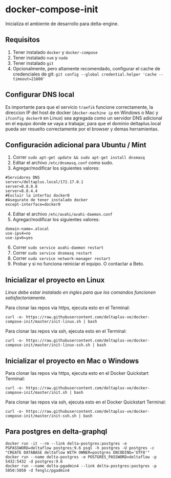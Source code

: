 # docker-compose-init

Inicializa el ambiente de desarrollo para delta-engine.

## Requisitos

1. Tener instalado `docker` y `docker-compose`
2. Tener instalado `nvm` y `node`
3. Tener instalado `git`
4. Opcionalmente, pero altamente recomendado, configurar el cache de credenciales de git: `git config --global credential.helper 'cache --timeout=21600'`

## Configurar DNS local

Es importante para que el servicio `traefik` funcione correctamente, la direccion IP del host de docker (`docker-machine ip` en Windows o Mac y `ifconfig docker0` en Linux) sea agregada como un servidor DNS adicional en el equipo donde se vaya a trabajar, para que el dominio deltaplus.local pueda ser resuelto correctamente por el browser y demas herramientas.

## Configuración adicional para Ubuntu / Mint

1. Correr `sudo apt-get update && sudo apt-get install dnsmasq`
2. Editar el archivo `/etc/dnsmasq.conf` como sudo.
3. Agregar/modificar los siguientes valores:
```code
#Servidores DNS
server=/deltaplus.local/172.17.0.1
server=8.8.8.8
server=8.8.4.4
#Excluir la interfaz docker0
#Asegurate de tener instalado docker
except-interface=docker0
```
4. Editar el archivo `/etc/avahi/avahi-daemon.conf`
5. Agregar/modificar los siguientes valores:
```code
domain-name=.alocal
use-ipv4=no
use-ipv6=yes
```
6. Correr `sudo service avahi-daemon restart`
7. Correr `sudo service dnsmasq restart`
8. Correr `sudo service network-manager restart`
9. Probar y si no funciona reiniciar el equipo. O contactar a Beto.

## Inicializar el proyecto en Linux

_Linux debe estar instalado en ingles para que los comandos funcionen satisfactoriamente._

Para clonar las repos via https, ejecuta esto en el Terminal:

    curl -o- https://raw.githubusercontent.com/deltaplus-ve/docker-compose-init/master/init-linux.sh | bash

Para clonar las repos via ssh, ejecuta esto en el Terminal:

    curl -o- https://raw.githubusercontent.com/deltaplus-ve/docker-compose-init/master/init-linux-ssh.sh | bash

## Inicializar el proyecto en Mac o Windows

Para clonar las repos via https, ejecuta esto en el Docker Quickstart Terminal:

    curl -o- https://raw.githubusercontent.com/deltaplus-ve/docker-compose-init/master/init.sh | bash

Para clonar las repos via ssh, ejecuta esto en el Docker Quickstart Terminal:

    curl -o- https://raw.githubusercontent.com/deltaplus-ve/docker-compose-init/master/init-ssh.sh | bash

## Para postgres en delta-graphql

    docker run -it --rm --link delta-postgres:postgres -e PGPASSWORD=deltaflow postgres:9.6 psql -h postgres -U postgres -c "CREATE DATABASE deltaflow WITH OWNER=postgres ENCODING='UTF8'"
    docker run --name delta-postgres -e POSTGRES_PASSWORD=deltaflow -p 5432:5432 -d postgres:9.6
    docker run --name delta-pgadmin4 --link delta-postgres:postgres -p 5050:5050 -d fenglc/pgadmin4
